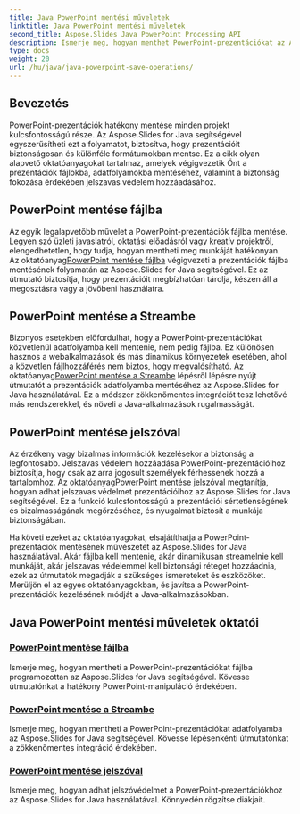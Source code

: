 ```yaml
---
title: Java PowerPoint mentési műveletek
linktitle: Java PowerPoint mentési műveletek
second_title: Aspose.Slides Java PowerPoint Processing API
description: Ismerje meg, hogyan menthet PowerPoint-prezentációkat az Aspose.Slides for Java használatával. Oktatóanyagok a fájlba mentésről, adatfolyamról és jelszavas védelem hozzáadásáról.
type: docs
weight: 20
url: /hu/java/java-powerpoint-save-operations/
---
```


## Bevezetés

PowerPoint-prezentációk hatékony mentése minden projekt kulcsfontosságú része. Az Aspose.Slides for Java segítségével egyszerűsítheti ezt a folyamatot, biztosítva, hogy prezentációit biztonságosan és különféle formátumokban mentse. Ez a cikk olyan alapvető oktatóanyagokat tartalmaz, amelyek végigvezetik Önt a prezentációk fájlokba, adatfolyamokba mentéséhez, valamint a biztonság fokozása érdekében jelszavas védelem hozzáadásához.

## PowerPoint mentése fájlba

 Az egyik legalapvetőbb művelet a PowerPoint-prezentációk fájlba mentése. Legyen szó üzleti javaslatról, oktatási előadásról vagy kreatív projektről, elengedhetetlen, hogy tudja, hogyan mentheti meg munkáját hatékonyan. Az oktatóanyag[PowerPoint mentése fájlba](./save-powerpoint-to-file/) végigvezeti a prezentációk fájlba mentésének folyamatán az Aspose.Slides for Java segítségével. Ez az útmutató biztosítja, hogy prezentációit megbízhatóan tárolja, készen áll a megosztásra vagy a jövőbeni használatra.

## PowerPoint mentése a Streambe

Bizonyos esetekben előfordulhat, hogy a PowerPoint-prezentációkat közvetlenül adatfolyamba kell mentenie, nem pedig fájlba. Ez különösen hasznos a webalkalmazások és más dinamikus környezetek esetében, ahol a közvetlen fájlhozzáférés nem biztos, hogy megvalósítható. Az oktatóanyag[PowerPoint mentése a Streambe](./save-powerpoint-to-stream/) lépésről lépésre nyújt útmutatót a prezentációk adatfolyamba mentéséhez az Aspose.Slides for Java használatával. Ez a módszer zökkenőmentes integrációt tesz lehetővé más rendszerekkel, és növeli a Java-alkalmazások rugalmasságát.

## PowerPoint mentése jelszóval

 Az érzékeny vagy bizalmas információk kezelésekor a biztonság a legfontosabb. Jelszavas védelem hozzáadása PowerPoint-prezentációihoz biztosítja, hogy csak az arra jogosult személyek férhessenek hozzá a tartalomhoz. Az oktatóanyag[PowerPoint mentése jelszóval](./save-powerpoint-with-password/) megtanítja, hogyan adhat jelszavas védelmet prezentációihoz az Aspose.Slides for Java segítségével. Ez a funkció kulcsfontosságú a prezentációi sértetlenségének és bizalmasságának megőrzéséhez, és nyugalmat biztosít a munkája biztonságában.

Ha követi ezeket az oktatóanyagokat, elsajátíthatja a PowerPoint-prezentációk mentésének művészetét az Aspose.Slides for Java használatával. Akár fájlba kell mentenie, akár dinamikusan streamelnie kell munkáját, akár jelszavas védelemmel kell biztonsági réteget hozzáadnia, ezek az útmutatók megadják a szükséges ismereteket és eszközöket. Merüljön el az egyes oktatóanyagokban, és javítsa a PowerPoint-prezentációk kezelésének módját a Java-alkalmazásokban.
## Java PowerPoint mentési műveletek oktatói
### [PowerPoint mentése fájlba](./save-powerpoint-to-file/)
Ismerje meg, hogyan mentheti a PowerPoint-prezentációkat fájlba programozottan az Aspose.Slides for Java segítségével. Kövesse útmutatónkat a hatékony PowerPoint-manipuláció érdekében.
### [PowerPoint mentése a Streambe](./save-powerpoint-to-stream/)
Ismerje meg, hogyan mentheti a PowerPoint-prezentációkat adatfolyamba az Aspose.Slides for Java segítségével. Kövesse lépésenkénti útmutatónkat a zökkenőmentes integráció érdekében.
### [PowerPoint mentése jelszóval](./save-powerpoint-with-password/)
Ismerje meg, hogyan adhat jelszóvédelmet a PowerPoint-prezentációkhoz az Aspose.Slides for Java használatával. Könnyedén rögzítse diákjait.
